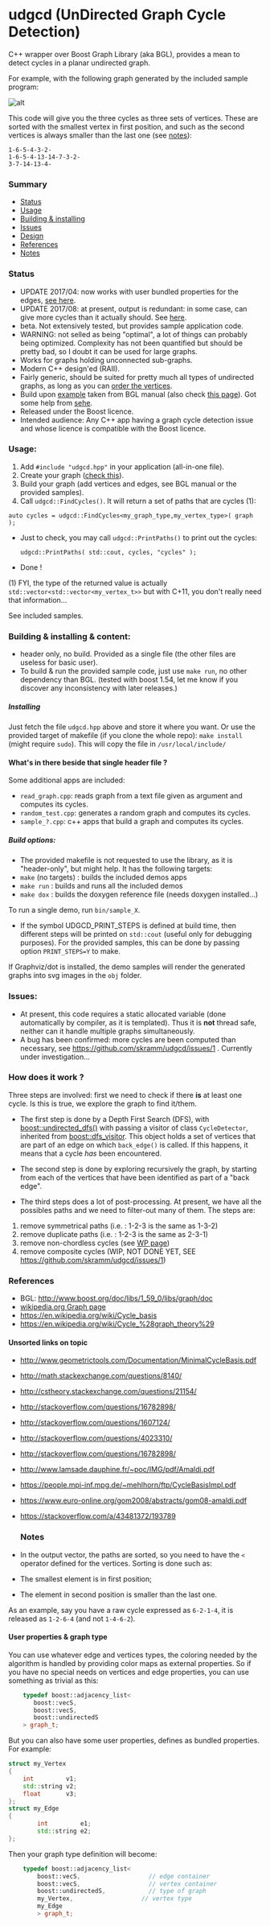 # udgcd (UnDirected Graph Cycle Detection)

C++ wrapper over Boost Graph Library (aka BGL), provides a mean to detect cycles in a planar undirected graph.

For example, with the following graph generated by the included sample program:

![alt](
https://github.com/skramm/udgcd/blob/master/sample1_2.png "sample graph")

This code will give you the three cycles as three sets of vertices.
These are sorted with the smallest vertex in first position, and such as the second vertices is always smaller than the last one (see [notes](#s_notes)):
```
1-6-5-4-3-2-
1-6-5-4-13-14-7-3-2-
3-7-14-13-4-
```
### Summary
- [Status](#s_stat)
- [Usage](#s_usage)
- [Building & installing](#s_build)
- [Issues](#s_issues)
- [Design](#s_inside)
- [References](#s_ref)
- [Notes](#s_notes)


### Status
 <a name="s_stat"></a>
- UPDATE 2017/04: now works with user bundled properties for the edges, [see here](#note_bp).
- UPDATE 2017/08: at present, output is redundant: in some case, can give more cycles than it actually should. See [here](#s_issues).
- beta. Not extensively tested, but provides sample application code.
- WARNING: not selled as being "optimal", a lot of things can probably being optimized.
   Complexity has not been quantified but should be pretty bad, so I doubt it can be used for large graphs.
- Works for graphs holding unconnected sub-graphs.
- Modern C++ design'ed (RAII).
- Fairly generic, should be suited for pretty much all types of undirected graphs, as long as you can [order the vertices](#s_notes).
- Build upon [example](http://www.boost.org/doc/libs/1_58_0/libs/graph/example/undirected_dfs.cpp) taken from BGL manual
(also check [this page](http://www.boost.org/doc/libs/1_59_0/libs/graph/doc/undirected_dfs.html)).
Got some help from [sehe](http://stackoverflow.com/a/43481372/193789).
- Released under the Boost licence.
- Intended audience: Any C++ app having a graph cycle detection issue and whose licence is compatible with the Boost licence.

### Usage:
 <a name="s_usage"></a>

 1. Add `#include "udgcd.hpp"` in your application (all-in-one file).
 1. Create your graph ([check this](#s_notes)).
 1. Build your graph (add vertices and edges, see BGL manual or the provided samples).
 1. Call `udgcd::FindCycles()`. It will return a set of paths that are cycles (1):

 `auto cycles = udgcd::FindCycles<my_graph_type,my_vertex_type>( graph );`
 - Just to check, you may call `udgcd::PrintPaths()` to print out the cycles:

   `udgcd::PrintPaths( std::cout, cycles, "cycles" );`
 - Done !

(1) FYI, the type of the returned value is actually
`std::vector<std::vector<my_vertex_t>>` but with C+11, you don't really need that information...

See included samples.

### Building & installing & content:
 <a name="s_build"></a>

- header only, no build. Provided as a single file (the other files are useless for basic user).
- To build & run the provided sample code, just use `make run`, no other dependency than BGL.
(tested with boost 1.54, let me know if you discover any inconsistency with later releases.)

##### Installing
Just fetch the file `udgcd.hpp` above and store it where you want. Or use the provided target of makefile (if you clone the whole repo):
`make install` (might require `sudo`).
This will copy the file in `/usr/local/include/`

#### What's in there beside that single header file ?
Some additional apps are included:
 - `read_graph.cpp`: reads graph from a text file given as argument and computes its cycles.
 - `random_test.cpp`: generates a random graph and computes its cycles.
 - `sample_?.cpp`: c++ apps that build a graph and computes its cycles.


##### Build options:
 - The provided makefile is not requested to use the library, as it is "header-only", but might help. It has the following targets:
  - `make` (no targets) : builds the included demos apps
  - `make run` : builds and runs all the included demos
  - `make dox` : builds the doxygen reference file (needs doxygen installed...)

To run a single demo, run `bin/sample_X`.

 - If the symbol UDGCD_PRINT_STEPS is defined at build time, then different steps will be printed on `std::cout` (useful only for debugging purposes).
 For the provided samples, this can be done by passing option `PRINT_STEPS=Y` to make.

If Graphviz/dot is installed, the demo samples will render the generated graphs into svg images in the `obj` folder.


### Issues:
 <a name="s_issues"></a>

 - At present, this code requires a static allocated variable (done automatically by compiler, as it is templated).
 Thus it is **not** thread safe, neither can it handle multiple graphs simultaneously.
 - A bug has been confirmed: more cycles are been computed than necessary, see https://github.com/skramm/udgcd/issues/1
. Currently under investigation...

### How does it work ?
 <a name="s_inside"></a>

Three steps are involved: first we need to check if there **is** at least one cycle. Is this is true, we explore the graph to find it/them.

- The first step is done by a Depth First Search (DFS), with  [boost::undirected_dfs()](http://www.boost.org/doc/libs/1_59_0/libs/graph/doc/undirected_dfs.html)
with passing a visitor of class `CycleDetector`, inherited from
[boost::dfs_visitor](http://www.boost.org/doc/libs/1_59_0/libs/graph/doc/dfs_visitor.html).
This object holds a set of vertices that are part of an edge on which `back_edge()` is called.
If this happens, it means that a cycle *has* been encountered.

- The second step is done by exploring recursively the graph, by starting from each of the vertices that have been identified as part of a "back edge".

- The third steps does a lot of post-processing. At present, we have all the possibles paths and we need to filter-out many of them.
 The steps are:
 1. remove symmetrical paths (i.e. : 1-2-3 is the same as 1-3-2)
 1. remove duplicate paths  (i.e. : 1-2-3 is the same as 2-3-1)
 1. remove non-chordless cycles (see [WP page](https%3A%2F%2Fen.wikipedia.org%2Fwiki%2FCycle_%28graph_theory%29%23Chordless_cycles))
 1. remove composite cycles (WIP, NOT DONE YET, SEE https://github.com/skramm/udgcd/issues/1)

### References
 <a name="s_ref"></a>

- BGL: http://www.boost.org/doc/libs/1_59_0/libs/graph/doc
- [wikipedia.org Graph page](https://en.wikipedia.org/wiki/Graph_%28mathematics%29#Undirected_graph)
- https://en.wikipedia.org/wiki/Cycle_basis
- https://en.wikipedia.org/wiki/Cycle_%28graph_theory%29

#### Unsorted links on topic
- http://www.geometrictools.com/Documentation/MinimalCycleBasis.pdf
- http://math.stackexchange.com/questions/8140/
- http://cstheory.stackexchange.com/questions/21154/
- http://stackoverflow.com/questions/16782898/
- http://stackoverflow.com/questions/1607124/
- http://stackoverflow.com/questions/4023310/
- http://stackoverflow.com/questions/16782898/
- http://www.lamsade.dauphine.fr/~poc/IMG/pdf/Amaldi.pdf
- https://people.mpi-inf.mpg.de/~mehlhorn/ftp/CycleBasisImpl.pdf
- https://www.euro-online.org/gom2008/abstracts/gom08-amaldi.pdf
- https://stackoverflow.com/a/43481372/193789

  ### Notes
  <a name="s_notes"></a>

- In the output vector, the paths are sorted, so you need to have the `<` operator defined for the vertices. Sorting is done such as:
 - The smallest element is in first position;
 - The element in second position is smaller than the last one.

 As an example, say you have a raw cycle expressed as
   `6-2-1-4`, it is released as `1-2-6-4` (and not `1-4-6-2`).

<a name="note_bp"></a>
  #### User properties & graph type

You can use whatever edge and vertices types, the coloring needed by the algorithm is handled by providing color maps as external properties. So if you have no special needs on vertices and edge properties, you can use something as trivial as this:
```C++
    typedef boost::adjacency_list<
	   boost::vecS,
	   boost::vecS,
	   boost::undirectedS
	> graph_t;
```
But you can also have some user properties, defines as bundled properties. For example:
```C++
struct my_Vertex
{
	int         v1;
	std::string v2;
	float       v3;
};
struct my_Edge
{
		int         e1;
		std::string e2;
};
```
Then your graph type definition will become:
```C++
	typedef boost::adjacency_list<
		boost::vecS,                   // edge container
		boost::vecS,                   // vertex container
		boost::undirectedS,            // type of graph
		my_Vertex,                   // vertex type
		my_Edge
		> graph_t;
```
